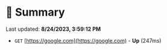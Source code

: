 # 📖 Summary
Last updated: **8/24/2023, 3:59:12 PM**

- `GET` [https://google.com](https://google.com) - **Up** (247ms)
